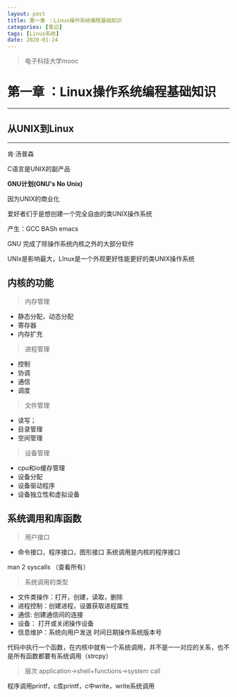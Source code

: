 ```yaml
---
layout: post
title: 第一章 ：Linux操作系统编程基础知识
categories: [笔记]
tags: [Linux系统]
date: 2020-01-24
--- 
```

>电子科技大学mooc
# 第一章 ：Linux操作系统编程基础知识
***
## 从UNIX到Linux
***
肯·汤普森

C语言是UNIX的副产品

**GNU计划(GNU's No Unix)**

因为UNIX的商业化

爱好者们于是想创建一个完全自由的类UNIX操作系统

产生：GCC BASh emacs

GNU 完成了除操作系统内核之外的大部分软件

UNIx是影响最大，LInux是一个外观更好性能更好的类UNIX操作系统
## 内核的功能
>内存管理
* 静态分配，动态分配
* 寄存器
* 内存扩充
>进程管理
* 控制
* 协调
* 通信
* 调度
>文件管理
* 读写；
* 目录管理
* 空间管理
>设备管理
* cpu和io缓存管理
* 设备分配
* 设备驱动程序
* 设备独立性和虚拟设备
## 系统调用和库函数
>用户接口
* 命令接口，程序接口，图形接口
系统调用是内核的程序接口

man 2 syscalls （查看所有）

>系统调用的类型
* 文件类操作：打开，创建，读取，删除
* 进程控制：创建进程，设置获取进程属性
* 通信: 创建通信间的连接
* 设备： 打开或关闭操作设备
* 信息维护：系统向用户发送 时间日期操作系统版本号

代码中执行一个函数，在内核中就有一个系统调用，并不是一一对应的关系，也不是所有函数都要有系统调用（strcpy）
>层次
application->shell+functions->system call 

程序调用printf，c库printf，c中write，write系统调用




